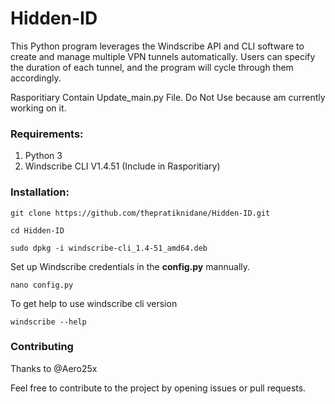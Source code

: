 # Hidden-ID
This Python program leverages the Windscribe API and CLI software to create and manage multiple VPN tunnels automatically. Users can specify the duration of each tunnel, and the program will cycle through them accordingly.

Rasporitiary Contain Update_main.py File. Do Not Use because am currently working on it.

<h3>Requirements:</h3>

1. Python 3
2. Windscribe CLI V1.4.51 (Include in Rasporitiary)

<h3>Installation:</h3>

	git clone https://github.com/thepratiknidane/Hidden-ID.git
 
	cd Hidden-ID
 
	sudo dpkg -i windscribe-cli_1.4-51_amd64.deb

Set up Windscribe credentials in the **config.py** mannually.

	nano config.py

To get help to use windscribe cli version

	windscribe --help

<h3>Contributing</h3>
Thanks to @Aero25x

Feel free to contribute to the project by opening issues or pull requests.
